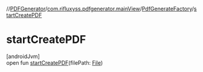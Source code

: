 //[PDFGenerator](../../../index.md)/[com.rifluxyss.pdfgenerator.mainView](../index.md)/[PdfGenerateFactory](index.md)/[startCreatePDF](start-create-p-d-f.md)

# startCreatePDF

[androidJvm]\
open fun [startCreatePDF](start-create-p-d-f.md)(filePath: [File](https://developer.android.com/reference/kotlin/java/io/File.html))
